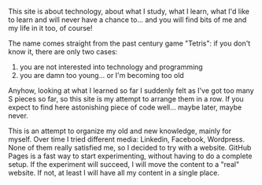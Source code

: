 This site is about technology, about what I study, what I learn, what I'd like to learn and will never have a chance to... and you will find bits of me and my life in it too, of course!

The name comes straight from the past century game "Tetris": if you don't know it, there are only two cases:
1. you are not interested into technology and programming
2. you are damn too young... or I'm becoming too old

Anyhow, looking at what I learned so far I suddenly felt as I've got too many S pieces so far, so this site is my attempt to arrange them in a row. If you expect to find here astonishing piece of code well... maybe later, maybe never.

This is an attempt to organize my old and new knowledge, mainly for myself. Over time I tried different media: Linkedin, Facebook, Wordpress. None of them really satisfied me, so I decided to try with a website. GitHub Pages is a fast way to start experimenting, without having to do a complete setup. If the experiment will succeed, I will move the content to a "real" website. If not, at least I will have all my content in a single place.

